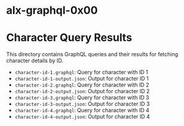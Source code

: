 # alx-graphql-0x00
# Character Query Results

This directory contains GraphQL queries and their results for fetching character details by ID.

- `character-id-1.graphql`: Query for character with ID 1
- `character-id-1-output.json`: Output for character ID 1
- `character-id-2.graphql`: Query for character with ID 2
- `character-id-2-output.json`: Output for character ID 2
- `character-id-3.graphql`: Query for character with ID 3
- `character-id-3-output.json`: Output for character ID 3
- `character-id-4.graphql`: Query for character with ID 4
- `character-id-4-output.json`: Output for character ID 4
